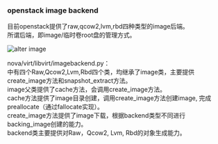 ### openstack image backend
目前openstack提供了raw,qcow2,lvm,rbd四种类型的image后端。    
所谓后端，即image/临时卷root盘的管理方式。  

![alter image](http://www.pixelbeat.org/docs/openstack_libvirt_images/openstack-libvirt-images.png)

nova/virt/libvirt/imagebackend.py：  
中有四个Raw,Qcow2,Lvm,Rbd四个类，均继承了image类，主要提供create_image方法和snapshot_extract方法。  
image父类提供了cache方法，会调用create_image方法。  
cache方法提供了image目录创建，调用create_image方法创建image, 完成preallocate（通过fallocate实现）。  
create_image方法提供了image下载，根据backend类型不同进行backing_image创建的能力。  
backend类主要提供对Raw，Qcow2, Lvm, Rbd的对象生成能力。  

